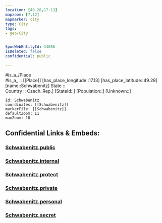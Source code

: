 ```yaml
---
location: [49.28,17.13] 
mapzoom: [7,12] 
mapmarker: city 
type: City
tags:
- geo/City


SpocWebEntityId: 34086
isDeleted: false
confidential: public

---
```

#is_a_/Place  
#is_a_ :: [[Place]] 
[has_place_longitude::17.13] 
[has_place_latitude::49.28] 
[name::Schwabenitz] 
State ::  
Country :: Czech_Rep.] 
[StateId::] 
[Population::] 
[Unknown::] 


```leaflet
id: Schwabenitz
coordinates: [[Schwabenitz]] 
markerFile: [[Schwabenitz]] 
defaultZoom: 11 
maxZoom: 18
```


## Confidential Links & Embeds: 

### [Schwabenitz.public](/_public/\Earth\Continent\Europe\Europe~Central\Czech_Republic\regions~Czech_Republic\Jihomoravský\CitySchwabenitz.public.md) 

### [Schwabenitz.internal](/_internal/\Earth\Continent\Europe\Europe~Central\Czech_Republic\regions~Czech_Republic\Jihomoravský\CitySchwabenitz.internal.md) 

### [Schwabenitz.protect](/_protect/\Earth\Continent\Europe\Europe~Central\Czech_Republic\regions~Czech_Republic\Jihomoravský\CitySchwabenitz.protect.md) 

### [Schwabenitz.private](/_private/\Earth\Continent\Europe\Europe~Central\Czech_Republic\regions~Czech_Republic\Jihomoravský\CitySchwabenitz.private.md) 

### [Schwabenitz.personal](/_personal/\Earth\Continent\Europe\Europe~Central\Czech_Republic\regions~Czech_Republic\Jihomoravský\CitySchwabenitz.personal.md) 

### [Schwabenitz.secret](/_secret/\Earth\Continent\Europe\Europe~Central\Czech_Republic\regions~Czech_Republic\Jihomoravský\CitySchwabenitz.secret.md)

